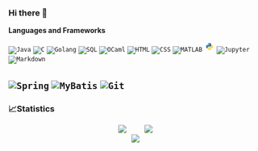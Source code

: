 ### Hi there 👋



**Languages and Frameworks**

<code><img height="20" src="https://img.icons8.com/color/48/000000/java-coffee-cup-logo--v1.png" alt="Java" title="Java"></code>
<code><img height="20" src="https://img.icons8.com/color/48/000000/c-programming.png" alt="C" title="C"></code>
<code><img height="20" src="https://user-images.githubusercontent.com/51937841/209331018-4998df48-56ce-4808-b725-a18e871023f0.png" alt="Golang" title="Golang"></code>
<code><img height="20" src="https://user-images.githubusercontent.com/51937841/209328160-a5e230dc-2898-4271-b940-cd88ff9574e3.png" alt="SQL" title="SQL"></code>
<code><img height="20" src="https://ocaml.org/logo.svg" alt="OCaml" title="OCaml"></code>
<code><img height="20" src="https://img.icons8.com/color/48/000000/html-5--v1.png" alt="HTML" title="HTML"></code>
<code><img height="20" src="https://img.icons8.com/dusk/64/000000/css3.png" alt="CSS" title="CSS"></code>
<code><img height="20" src="https://img.icons8.com/fluency/48/000000/matlab.png" alt="MATLAB" title="MATLAB"></code>
<code><img height="20" src="https://raw.githubusercontent.com/github/explore/80688e429a7d4ef2fca1e82350fe8e3517d3494d/topics/python/python.png" alt="Python" title="Python"></code>
<code><img height="20" src="https://user-images.githubusercontent.com/51937841/209330491-89c59d45-d0ef-4caf-aae6-f08bfdee4794.png" alt="Jupyter" title="Jupyter"></code>
<code><img height="20" src="https://user-images.githubusercontent.com/51937841/209326627-dae28557-5c22-4c86-9b62-1d4bfa426713.png" alt="Markdown" title="Markdown"></code>

<code><img height="20" src="https://spring.io/images/spring-initializr-4291cc0115eb104348717b82161a81de.svg" alt="Spring" title="Spring"></code>
<code><img height="20" src="https://user-images.githubusercontent.com/51937841/209326116-809db206-1518-4fc6-ae14-a63e3b2a1717.png" alt="MyBatis" title="MyBatis"></code>
<code><img height="20" src="https://user-images.githubusercontent.com/51937841/209330070-70698d31-dc41-4bf2-993b-82b09234320b.png" alt="Git" title="Git"></code>
<br>
---

### 📈Statistics

<div align="center">
    <span>&emsp;&emsp;</span>
    <img height="170px" src="https://github-readme-stats.vercel.app/api?username=TItygrosminet" />
    <span>&emsp;&emsp;</span>
    <img height="170px" src="https://github-readme-stats.vercel.app/api/top-langs/?username=TItygrosminet&layout=compact&langs_count=8" />
    <span>&emsp;&emsp;</span>
</div>

<div align="center">
    <img  src="https://github-readme-streak-stats.herokuapp.com/?user=TItygrosminet" />
</div>
